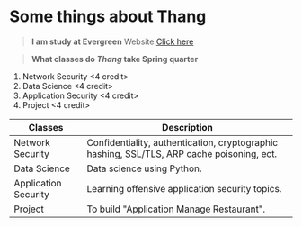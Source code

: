 # Some things about Thang

>**I am study at Evergreen**
>Website:[Click here](https://evergreen.edu "Good School")



>**What classes do *Thang* take Spring quarter**

1. Network Security
    <4 credit>
2. Data Science
    <4 credit>
3. Application Security
    <4 credit>
4. Project
    <4 credit>



| Classes              | Description                                                                               |
| -------------------- | ------------------------------------------------------------------------------------------|
| Network Security     | Confidentiality, authentication, cryptographic hashing, SSL/TLS, ARP cache poisoning, ect.|
| Data Science         | Data science using Python.                                                                |
| Application Security | Learning offensive application security topics.                                           |
| Project              | To build "Application Manage Restaurant".                                                 |
